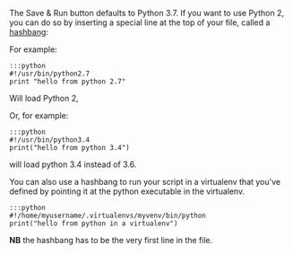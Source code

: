 
<!--
.. title: How can I use a different version of Python for the Save & Run button?
.. slug: SaveAndRunPythonVersion
.. date: 2015-05-13 14:35:28 UTC+01:00
.. tags:
.. category:
.. link:
.. description:
.. type: text
-->



The Save &amp; Run button defaults to Python 3.7. If you want to use Python 2,
you can do so by inserting a special line at the top of your file, called a
[hashbang](https://en.wikipedia.org/wiki/Shebang_%28Unix%29):

For example:

    :::python
    #!/usr/bin/python2.7
    print "hello from python 2.7"


Will load Python 2,

Or, for example:

    :::python
    #!/usr/bin/python3.4
    print("hello from python 3.4")


will load python 3.4 instead of 3.6.

You can also use a hashbang to run your script in a virtualenv that you've
defined by pointing it at the python executable in the virtualenv.

    :::python
    #!/home/myusername/.virtualenvs/myvenv/bin/python
    print("hello from python in a virtualenv")

**NB** the hashbang has to be the very first line in the file.

